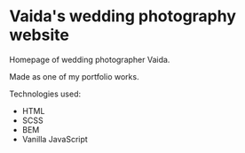 # Vaida's wedding photography website

Homepage of wedding photographer Vaida.

Made as one of my portfolio works.

Technologies used:

* HTML
* SCSS
* BEM
* Vanilla JavaScript
